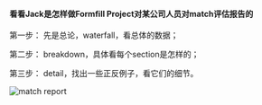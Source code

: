 #### 看看Jack是怎样做Formfill Project对某公司人员对match评估报告的

第一步： 先是总论，waterfall，看总体的数据；

第二步： breakdown，具体看每个section是怎样的；

第三步： detail，找出一些正反例子，看它们的细节。

![match report](/assets/images/Jack-match-report.png)